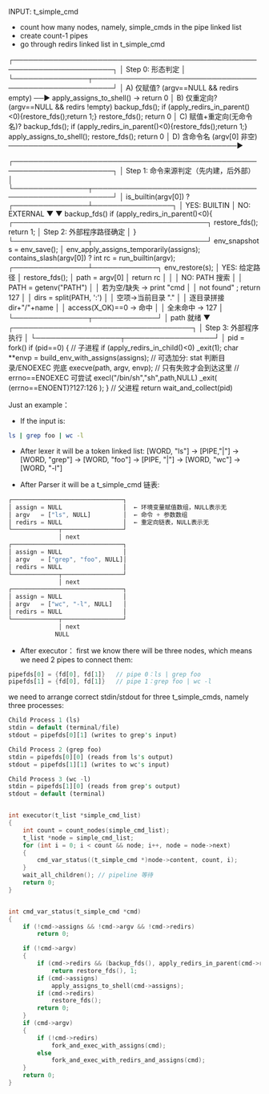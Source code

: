 INPUT: t_simple_cmd

- count how many nodes, namely, simple_cmds in the pipe linked list
- create count-1 pipes
- go through redirs linked list in t_simple_cmd

┌──────────────────────────────────────────────────────────────────────┐
│ Step 0: 形态判定                                                      │
└───────────────┬──────────────────────────────────────────────────────┘
                │
      A) 仅赋值? (argv==NULL && redirs empty) ──► apply_assigns_to_shell() → return 0
                │
      B) 仅重定向? (argv==NULL && redirs !empty)
          backup_fds(); if (apply_redirs_in_parent()<0){restore_fds();return 1;}
          restore_fds(); return 0
                │
      C) 赋值+重定向(无命令名)?
          backup_fds(); if (apply_redirs_in_parent()<0){restore_fds();return 1;}
          apply_assigns_to_shell(); restore_fds(); return 0
                │
      D) 含命令名 (argv[0] 非空) ──────────────────────────────────────────────►

┌──────────────────────────────────────────────────────────────────────┐
│ Step 1: 命令来源判定（先内建，后外部）                                   │
└───────────────┬──────────────────────────────────────────────────────┘
                │
        is_builtin(argv[0]) ?
      ┌───────────────┴────────────────┐
      │ YES: BUILTIN                   │  NO: EXTERNAL
      ▼                                ▼
 backup_fds()
 if (apply_redirs_in_parent()<0){      ┌───────────────────────────────────────┐
   restore_fds(); return 1;            │ Step 2: 外部程序路径确定               │
 }                                     └───────────────┬───────────────────────┘
 env_snapshot s = env_save();                          │
 env_apply_assigns_temporarily(assigns);   contains_slash(argv[0]) ?
 int rc = run_builtin(argv);                      ┌───────────────┴─────────────┐
 env_restore(s);                                  │ YES: 给定路径               │
 restore_fds();                                   │   path = argv[0]            │
 return rc                                        │                             │
                                                  │ NO: PATH 搜索               │
                                                  │   PATH = getenv("PATH")     │
                                                  │   若为空/缺失 → print "cmd  │
                                                  │   not found" ; return 127   │
                                                  │   dirs = split(PATH, ':')   │
                                                  │   空项→当前目录 "."         │
                                                  │   逐目录拼接 dir+"/"+name   │
                                                  │   access(X_OK)==0 → 命中    │
                                                  │   全未命中 → 127            │
                                                  └───────────────┬─────────────┘
                                                                  │ path 就绪
                                                                  ▼
                                           ┌────────────────────────────────────┐
                                           │ Step 3: 外部程序执行               │
                                           └─────────────────┬──────────────────┘
                                                             │
                                                      pid = fork()
                                                      if (pid==0) {           // 子进程
                                                         if (apply_redirs_in_child()<0) _exit(1);
                                                         char **envp = build_env_with_assigns(assigns);
                                                         // 可选加分: stat 判断目录/ENOEXEC 兜底
                                                         execve(path, argv, envp);
                                                         // 只有失败才会到达这里
                                                         // errno==ENOEXEC 可尝试 execl("/bin/sh","sh",path,NULL)
                                                         _exit( (errno==ENOENT)?127:126 );
                                                      }
                                                      // 父进程
                                                      return wait_and_collect(pid)

Just an example：

- If the input is:
```bash
ls | grep foo | wc -l
```

- After lexer it will be a token linked list:
[WORD, "ls"] -> [PIPE,"|"] -> [WORD, "grep"] -> [WORD, "foo"] -> [PIPE, "|"] -> [WORD, "wc"] -> [WORD, "-l"]

- After Parser it will be a t_simple_cmd 链表:
```rust
┌───────────────────────────────┐
│ assign = NULL                 │  ← 环境变量赋值数组，NULL表示无
│ argv   = ["ls", NULL]         │  ← 命令 + 参数数组
│ redirs = NULL                 │  ← 重定向链表，NULL表示无
└─────────────┬─────────────────┘
              │ next
┌───────────────────────────────┐
│ assign = NULL                 │
│ argv   = ["grep", "foo", NULL]│
│ redirs = NULL                 │
└─────────────┬─────────────────┘
              │ next
┌───────────────────────────────┐
│ assign = NULL                 │
│ argv   = ["wc", "-l", NULL]   │
│ redirs = NULL                 │
└─────────────┬─────────────────┘
              │ next
             NULL

```

- After executor： first we know there will be three nodes, which means we need 2 pipes to connect them:
```rust
pipefds[0] = {fd[0], fd[1]}   // pipe 0：ls | grep foo
pipefds[1] = {fd[0], fd[1]}   // pipe 1：grep foo | wc -l
```

we need to arrange correct stdin/stdout for three t_simple_cmds, namely three processes:
```rust
Child Process 1 (ls)
stdin = default (terminal/file)
stdout = pipefds[0][1] (writes to grep's input)

Child Process 2 (grep foo)
stdin = pipefds[0][0] (reads from ls's output)
stdout = pipefds[1][1] (writes to wc's input)

Child Process 3 (wc -l)
stdin = pipefds[1][0] (reads from grep's output)
stdout = default (terminal)
```

```c

int executor(t_list *simple_cmd_list)
{
    int count = count_nodes(simple_cmd_list);
    t_list *node = simple_cmd_list;
    for (int i = 0; i < count && node; i++, node = node->next)
    {
        cmd_var_status((t_simple_cmd *)node->content, count, i);
    }
    wait_all_children(); // pipeline 等待
    return 0;
}


int cmd_var_status(t_simple_cmd *cmd)
{
    if (!cmd->assigns && !cmd->argv && !cmd->redirs)
        return 0;

    if (!cmd->argv)
    {
        if (cmd->redirs && (backup_fds(), apply_redirs_in_parent(cmd->redirs) < 0))
            return restore_fds(), 1;
        if (cmd->assigns)
            apply_assigns_to_shell(cmd->assigns);
        if (cmd->redirs)
            restore_fds();
        return 0;
    }
    if (cmd->argv)
    {
        if (!cmd->redirs)
            fork_and_exec_with_assigns(cmd);
        else
            fork_and_exec_with_redirs_and_assigns(cmd);
    }
    return 0;
}

```

